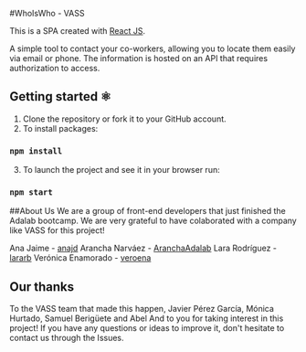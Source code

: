 #WhoIsWho - VASS

This is a SPA created with [React JS](https://github.com/facebook/create-react-app).

A simple tool to contact your co-workers, allowing you to locate them easily via email or phone. The information is hosted on an API that requires authorization to access.

## Getting started ⚛

1. Clone the repository or fork it to your GitHub account.
2. To install packages:
### `npm install`
3. To launch the project and see it in your browser run: 
### `npm start`

##About Us
We are a group of front-end developers that just finished the Adalab bootcamp. We are very grateful to have colaborated with a company like VASS for this project!

Ana Jaime - [anajd](https://github.com/anajd)
Arancha Narváez - [AranchaAdalab](https://github.com/AranchaAdalab)
Lara Rodríguez - [lararb](https://github.com/lararb)
Verónica Enamorado - [veroena](https://github.com/veroena)

## Our thanks
To the VASS team that made this happen, Javier Pérez García, Mónica Hurtado, Samuel Berigüete and Abel
And to you for taking interest in this project! If you have any questions or ideas to improve it, don't hesitate to contact us through the Issues. 